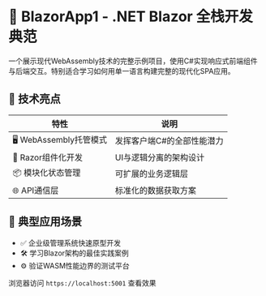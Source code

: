 # 🔧 BlazorApp1 - .NET Blazor 全栈开发典范

一个展示现代WebAssembly技术的完整示例项目，使用C#实现响应式前端组件与后端交互。特别适合学习如何用单一语言构建完整的现代化SPA应用。

## 🌟 技术亮点
| 特性 | 说明 |
|------|-----------------------|
| 🖥️ WebAssembly托管模式 | 发挥客户端C#的全部性能潜力 |
| 🎨 Razor组件化开发 | UI与逻辑分离的架构设计 |
| 📦 模块化状态管理 | 可扩展的业务逻辑层 |
| 🌐 API通信层 | 标准化的数据获取方案 |

## 🚀 典型应用场景
- ✅ 企业级管理系统快速原型开发
- 🛠️ 学习Blazor架构的最佳实践案例
- ⚙️ 验证WASM性能边界的测试平台

浏览器访问 `https://localhost:5001` 查看效果
